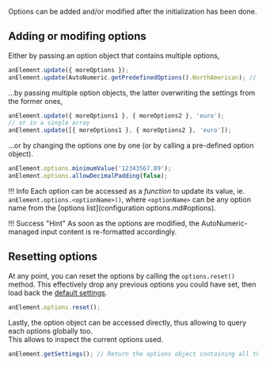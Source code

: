 Options can be added and/or modified after the initialization has been done.

## Adding or modifing options

Either by passing an option object that contains multiple options,
```js
anElement.update({ moreOptions });
anElement.update(AutoNumeric.getPredefinedOptions().NorthAmerican); // Update the settings (and immediately reformat the element accordingly)
```

...by passing multiple option objects, the latter overwriting the settings from the former ones,
```js
anElement.update({ moreOptions1 }, { moreOptions2 }, 'euro');
// or in a single array
anElement.update([{ moreOptions1 }, { moreOptions2 }, 'euro']);
```

...or by changing the options one by one (or by calling a pre-defined option object).
```js
anElement.options.minimumValue('12343567.89');
anElement.options.allowDecimalPadding(false);
```
!!! Info
    Each option can be accessed as a *function* to update its value, ie. `anElement.options.<optionName>()`, where `<optionName>` can be any option name from the [options list](configuration options.md#options).


!!! Success "Hint"
    As soon as the options are modified, the AutoNumeric-managed input content is re-formatted accordingly.

## Resetting options

At any point, you can reset the options by calling the `options.reset()` method.
This effectively drop any previous options you could have set, then load back the [default settings](https://github.com/autoNumeric/autoNumeric/blob/next/src/AutoNumericDefaultSettings.js).
```js title="Reset the options to their default settings"
anElement.options.reset();
```

Lastly, the option object can be accessed directly, thus allowing to query each options globally too.<br>This allows to inspect the current options used.
```js title="Access the current options as an object"
anElement.getSettings(); // Return the options object containing all the current AutoNumeric settings in effect
```
